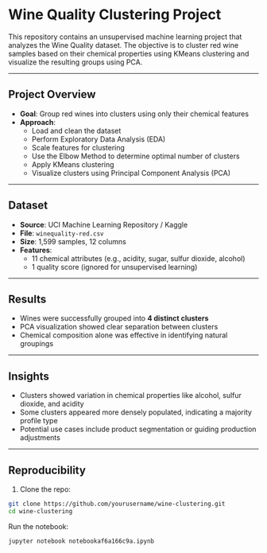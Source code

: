 # Wine Quality Clustering Project

This repository contains an unsupervised machine learning project that analyzes the Wine Quality dataset. The objective is to cluster red wine samples based on their chemical properties using KMeans clustering and visualize the resulting groups using PCA.

---

## Project Overview

- **Goal**: Group red wines into clusters using only their chemical features
- **Approach**:
  - Load and clean the dataset
  - Perform Exploratory Data Analysis (EDA)
  - Scale features for clustering
  - Use the Elbow Method to determine optimal number of clusters
  - Apply KMeans clustering
  - Visualize clusters using Principal Component Analysis (PCA)

---

## Dataset

- **Source**: UCI Machine Learning Repository / Kaggle
- **File**: `winequality-red.csv`
- **Size**: 1,599 samples, 12 columns
- **Features**:
  - 11 chemical attributes (e.g., acidity, sugar, sulfur dioxide, alcohol)
  - 1 quality score (ignored for unsupervised learning)

---

## Results

- Wines were successfully grouped into **4 distinct clusters**
- PCA visualization showed clear separation between clusters
- Chemical composition alone was effective in identifying natural groupings

---

## Insights

- Clusters showed variation in chemical properties like alcohol, sulfur dioxide, and acidity
- Some clusters appeared more densely populated, indicating a majority profile type
- Potential use cases include product segmentation or guiding production adjustments

---

## Reproducibility

1. Clone the repo:
```bash
git clone https://github.com/yourusername/wine-clustering.git
cd wine-clustering
```
Run the notebook:
```bash
jupyter notebook notebookaf6a166c9a.ipynb
```
